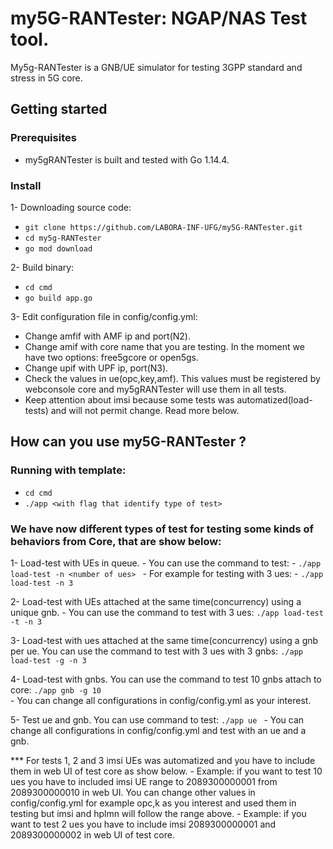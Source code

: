 # my5G-RANTester: NGAP/NAS Test tool.

My5g-RANTester is a GNB/UE simulator for testing 3GPP standard and stress in 5G core.

## Getting started

### Prerequisites

- my5gRANTester is built and tested with Go 1.14.4.

### Install

1- Downloading source code:
  - ```git clone https://github.com/LABORA-INF-UFG/my5G-RANTester.git ```
  - ```cd my5g-RANTester ```
  - ```go mod download ```
  
2- Build binary:
  - ```cd cmd ```
  - ```go build app.go```
  
3- Edit configuration file in config/config.yml:

  - Change amfif with AMF ip and port(N2).
  - Change amif with core name that you are testing. In the moment we have two options: free5gcore or open5gs.
  - Change upif with UPF ip, port(N3).
  - Check the values in ue(opc,key,amf). This values must be registered by webconsole core and my5gRANTester will use them in all tests.
  - Keep attention about imsi because some tests was automatized(load-tests) and will not permit change. Read more below.
  

## How can you use my5G-RANTester ?

### Running with template:
  - ```cd cmd ```
  - ```./app <with flag that identify type of test>```

### We have now different types of test for testing some kinds of behaviors from Core, that are show below:

  1- Load-test with UEs in queue.
    - You can use the command to test:
            - ```./app load-test -n <number of ues> ```
    - For example for testing with 3 ues:
            - ```./app load-test -n 3 ```
   
  2- Load-test with UEs attached at the same time(concurrency) using a unique gnb. 
    - You can use the command to test with 3 ues: 
              ```./app load-test -t -n 3 ```
    
  3- Load-test with ues attached at the same time(concurrency) using a gnb per ue. You can use the command to test with 3 ues with 3 gnbs: 
              ```./app load-test -g -n 3  ```
              
  4- Load-test with gnbs. You can use the command to test 10 gnbs attach to core: 
                ```./app gnb -g 10 ```            
    - You can change all configurations in config/config.yml as your interest.
    
  5- Test ue and gnb. You can use command to test: 
                  ```./app ue ```
     - You can change all configurations in config/config.yml and test with an ue and a gnb.
   
   *** For tests 1, 2 and 3 imsi UEs was automatized and you have to include them in web UI of test core as show below.
    - Example: if you want to test 10 ues you have to included imsi UE range to 2089300000001 from 2089300000010 in web UI. You can change other values in config/config.yml for example opc,k as you interest and used them in testing but imsi and hplmn will follow the range above.
    - Example: if you want to test 2 ues you have to include imsi 2089300000001 and 2089300000002 in web UI of test core.


